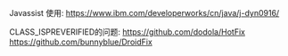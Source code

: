 Javassist 使用:
https://www.ibm.com/developerworks/cn/java/j-dyn0916/


CLASS_ISPREVERIFIED的问题:
https://github.com/dodola/HotFix
https://github.com/bunnyblue/DroidFix

